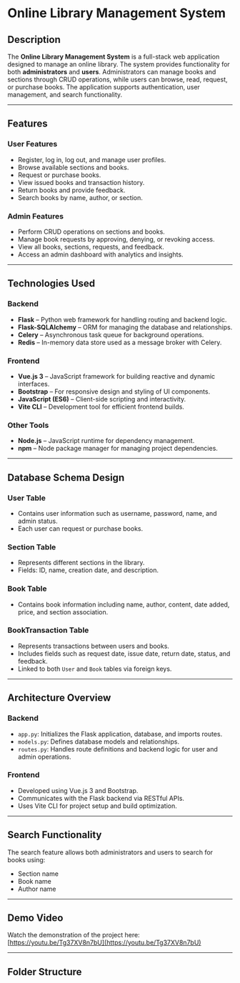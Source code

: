 # Online Library Management System

## Description
The **Online Library Management System** is a full-stack web application designed to manage an online library. The system provides functionality for both **administrators** and **users**. Administrators can manage books and sections through CRUD operations, while users can browse, read, request, or purchase books. The application supports authentication, user management, and search functionality.

---

## Features

### User Features
- Register, log in, log out, and manage user profiles.
- Browse available sections and books.
- Request or purchase books.
- View issued books and transaction history.
- Return books and provide feedback.
- Search books by name, author, or section.

### Admin Features
- Perform CRUD operations on sections and books.
- Manage book requests by approving, denying, or revoking access.
- View all books, sections, requests, and feedback.
- Access an admin dashboard with analytics and insights.

---

## Technologies Used

### Backend
- **Flask** – Python web framework for handling routing and backend logic.
- **Flask-SQLAlchemy** – ORM for managing the database and relationships.
- **Celery** – Asynchronous task queue for background operations.
- **Redis** – In-memory data store used as a message broker with Celery.

### Frontend
- **Vue.js 3** – JavaScript framework for building reactive and dynamic interfaces.
- **Bootstrap** – For responsive design and styling of UI components.
- **JavaScript (ES6)** – Client-side scripting and interactivity.
- **Vite CLI** – Development tool for efficient frontend builds.

### Other Tools
- **Node.js** – JavaScript runtime for dependency management.
- **npm** – Node package manager for managing project dependencies.

---

## Database Schema Design

### User Table
- Contains user information such as username, password, name, and admin status.
- Each user can request or purchase books.

### Section Table
- Represents different sections in the library.
- Fields: ID, name, creation date, and description.

### Book Table
- Contains book information including name, author, content, date added, price, and section association.

### BookTransaction Table
- Represents transactions between users and books.
- Includes fields such as request date, issue date, return date, status, and feedback.
- Linked to both `User` and `Book` tables via foreign keys.

---

## Architecture Overview

### Backend
- `app.py`: Initializes the Flask application, database, and imports routes.
- `models.py`: Defines database models and relationships.
- `routes.py`: Handles route definitions and backend logic for user and admin operations.

### Frontend
- Developed using Vue.js 3 and Bootstrap.
- Communicates with the Flask backend via RESTful APIs.
- Uses Vite CLI for project setup and build optimization.

---

## Search Functionality
The search feature allows both administrators and users to search for books using:
- Section name
- Book name
- Author name

---

## Demo Video
Watch the demonstration of the project here:  
[https://youtu.be/Tg37XV8n7bU](https://youtu.be/Tg37XV8n7bU)

---

## Folder Structure

